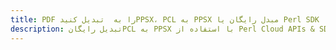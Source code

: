 ---title: PDF را به  تبدیل کنیدPPSX، PCL به PPSX مبدل رایگان یا Perl SDKdescription: تبدیل رایگانPCL به PPSX با استفاده از Perl Cloud APIs & SDK همچنین اسناد PDF را در Cloud ایجاد، ویرایش و رندر کنید.---